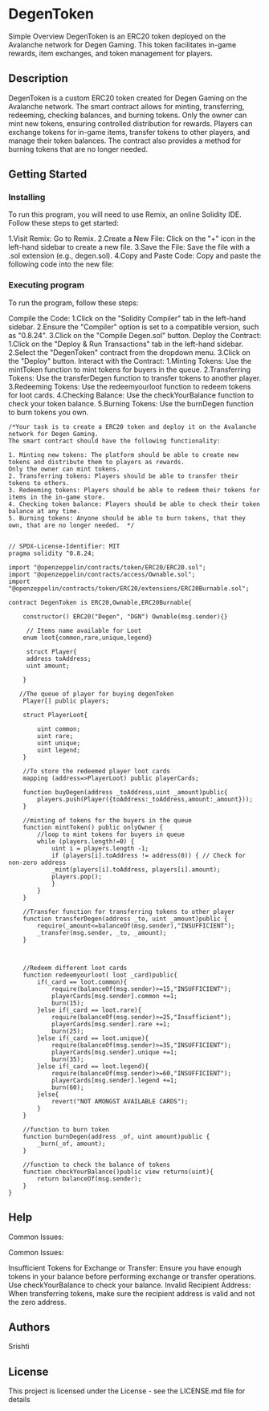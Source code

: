 # DegenToken

Simple Overview
DegenToken is an ERC20 token deployed on the Avalanche network for Degen Gaming. This token facilitates in-game rewards, item exchanges, and token management for players.

## Description

DegenToken is a custom ERC20 token created for Degen Gaming on the Avalanche network. The smart contract allows for minting, transferring, redeeming, checking balances, and burning tokens. Only the owner can mint new tokens, ensuring controlled distribution for rewards. Players can exchange tokens for in-game items, transfer tokens to other players, and manage their token balances. The contract also provides a method for burning tokens that are no longer needed.

## Getting Started

### Installing

To run this program, you will need to use Remix, an online Solidity IDE. Follow these steps to get started:

1.Visit Remix: Go to Remix.
2.Create a New File: Click on the "+" icon in the left-hand sidebar to create a new file.
3.Save the File: Save the file with a .sol extension (e.g., degen.sol).
4.Copy and Paste Code: Copy and paste the following code into the new file:

### Executing program

To run the program, follow these steps:

Compile the Code:
1.Click on the "Solidity Compiler" tab in the left-hand sidebar.
2.Ensure the "Compiler" option is set to a compatible version, such as "0.8.24".
3.Click on the "Compile Degen.sol" button.
Deploy the Contract:
1.Click on the "Deploy & Run Transactions" tab in the left-hand sidebar.
2.Select the "DegenToken" contract from the dropdown menu.
3.Click on the "Deploy" button.
Interact with the Contract:
1.Minting Tokens: Use the mintToken function to mint tokens for buyers in the queue.
2.Transferring Tokens: Use the transferDegen function to transfer tokens to another player.
3.Redeeming Tokens: Use the redeemyourloot function to redeem tokens for loot cards.
4.Checking Balance: Use the checkYourBalance function to check your token balance.
5.Burning Tokens: Use the burnDegen function to burn tokens you own.
```
/*Your task is to create a ERC20 token and deploy it on the Avalanche network for Degen Gaming.
The smart contract should have the following functionality:

1. Minting new tokens: The platform should be able to create new tokens and distribute them to players as rewards. 
Only the owner can mint tokens.
2. Transferring tokens: Players should be able to transfer their tokens to others.
3. Redeeming tokens: Players should be able to redeem their tokens for items in the in-game store.
4. Checking token balance: Players should be able to check their token balance at any time.
5. Burning tokens: Anyone should be able to burn tokens, that they own, that are no longer needed.  */


// SPDX-License-Identifier: MIT
pragma solidity ^0.8.24;

import "@openzeppelin/contracts/token/ERC20/ERC20.sol";
import "@openzeppelin/contracts/access/Ownable.sol";
import "@openzeppelin/contracts/token/ERC20/extensions/ERC20Burnable.sol";

contract DegenToken is ERC20,Ownable,ERC20Burnable{

    constructor() ERC20("Degen", "DGN") Ownable(msg.sender){}

     // Items name available for Loot
    enum loot{common,rare,unique,legend}

     struct Player{
     address toAddress;
     uint amount;

    }

   //The queue of player for buying degenToken 
    Player[] public players;

    struct PlayerLoot{
        
        uint common;
        uint rare;
        uint unique;
        uint legend;        
    }

    //To store the redeemed player loot cards
    mapping (address=>PlayerLoot) public playerCards;

    function buyDegen(address _toAddress,uint _amount)public{
        players.push(Player({toAddress:_toAddress,amount:_amount}));
    }

    //minting of tokens for the buyers in the queue
    function mintToken() public onlyOwner {
        //loop to mint tokens for buyers in queue
        while (players.length!=0) {
            uint i = players.length -1;
            if (players[i].toAddress != address(0)) { // Check for non-zero address
            _mint(players[i].toAddress, players[i].amount);
            players.pop();
            }
        }
    }
    
    //Transfer function for transferring tokens to other player
    function transferDegen(address _to, uint _amount)public {
        require(_amount<=balanceOf(msg.sender),"INSUFFICIENT");
        _transfer(msg.sender, _to, _amount);
    }



    //Redeem different loot cards
    function redeemyourloot( loot _card)public{
        if(_card == loot.common){
            require(balanceOf(msg.sender)>=15,"INSUFFICIENT");
            playerCards[msg.sender].common +=1;
            burn(15);
        }else if(_card == loot.rare){
            require(balanceOf(msg.sender)>=25,"Insufficient");
            playerCards[msg.sender].rare +=1;
            burn(25);
        }else if(_card == loot.unique){
            require(balanceOf(msg.sender)>=35,"INSUFFICIENT");
            playerCards[msg.sender].unique +=1;
            burn(35);
        }else if(_card == loot.legend){
            require(balanceOf(msg.sender)>=60,"INSUFFICIENT");
            playerCards[msg.sender].legend +=1;
            burn(60);
        }else{
            revert("NOT AMONGST AVAILABLE CARDS");
        }
    }

    //function to burn token
    function burnDegen(address _of, uint amount)public {
        _burn(_of, amount);
    }

    //function to check the balance of tokens
    function checkYourBalance()public view returns(uint){
        return balanceOf(msg.sender);
    }
}

```

## Help

Common Issues:

Common Issues:

Insufficient Tokens for Exchange or Transfer: Ensure you have enough tokens in your balance before performing exchange or transfer operations. Use checkYourBalance to check your balance.
Invalid Recipient Address: When transferring tokens, make sure the recipient address is valid and not the zero address.
## Authors

Srishti


## License

This project is licensed under the License - see the LICENSE.md file for details
